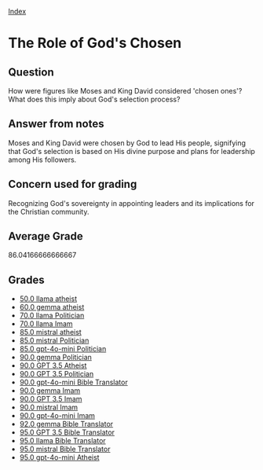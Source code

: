 
[Index](../../index.md)
# The Role of God's Chosen
## Question
How were figures like Moses and King David considered 'chosen ones'? What does this imply about God's selection process?

## Answer from notes
Moses and King David were chosen by God to lead His people, signifying that God's selection is based on His divine purpose and plans for leadership among His followers.

## Concern used for grading
Recognizing God's sovereignty in appointing leaders and its implications for the Christian community.

## Average Grade
86.04166666666667

## Grades
 * [50.0 llama atheist](../answers/llama_atheist/The_Role_of_God's_Chosen.md)
 * [60.0 gemma atheist](../answers/gemma_atheist/The_Role_of_God's_Chosen.md)
 * [70.0 llama Politician](../answers/llama_Politician/The_Role_of_God's_Chosen.md)
 * [70.0 llama Imam](../answers/llama_Imam/The_Role_of_God's_Chosen.md)
 * [85.0 mistral atheist](../answers/mistral_atheist/The_Role_of_God's_Chosen.md)
 * [85.0 mistral Politician](../answers/mistral_Politician/The_Role_of_God's_Chosen.md)
 * [85.0 gpt-4o-mini Politician](../answers/gpt-4o-mini_Politician/The_Role_of_God's_Chosen.md)
 * [90.0 gemma Politician](../answers/gemma_Politician/The_Role_of_God's_Chosen.md)
 * [90.0 GPT 3.5 Atheist](../answers/GPT_3.5_Atheist/The_Role_of_God's_Chosen.md)
 * [90.0 GPT 3.5 Politician](../answers/GPT_3.5_Politician/The_Role_of_God's_Chosen.md)
 * [90.0 gpt-4o-mini Bible Translator](../answers/gpt-4o-mini_Bible_Translator/The_Role_of_God's_Chosen.md)
 * [90.0 gemma Imam](../answers/gemma_Imam/The_Role_of_God's_Chosen.md)
 * [90.0 GPT 3.5 Imam](../answers/GPT_3.5_Imam/The_Role_of_God's_Chosen.md)
 * [90.0 mistral Imam](../answers/mistral_Imam/The_Role_of_God's_Chosen.md)
 * [90.0 gpt-4o-mini Imam](../answers/gpt-4o-mini_Imam/The_Role_of_God's_Chosen.md)
 * [92.0 gemma Bible Translator](../answers/gemma_Bible_Translator/The_Role_of_God's_Chosen.md)
 * [95.0 GPT 3.5 Bible Translator](../answers/GPT_3.5_Bible_Translator/The_Role_of_God's_Chosen.md)
 * [95.0 llama Bible Translator](../answers/llama_Bible_Translator/The_Role_of_God's_Chosen.md)
 * [95.0 mistral Bible Translator](../answers/mistral_Bible_Translator/The_Role_of_God's_Chosen.md)
 * [95.0 gpt-4o-mini Atheist](../answers/gpt-4o-mini_Atheist/The_Role_of_God's_Chosen.md)
